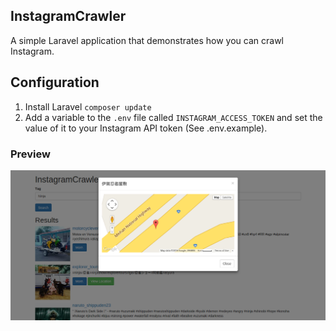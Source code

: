 ## InstagramCrawler
A simple Laravel application that demonstrates how you can crawl Instagram.

## Configuration 
1. Install Laravel `composer update`
2. Add a variable to the `.env` file called `INSTAGRAM_ACCESS_TOKEN` and set the value of it to your Instagram API token (See .env.example).

### Preview
![alt screenshot](screenshot.png)